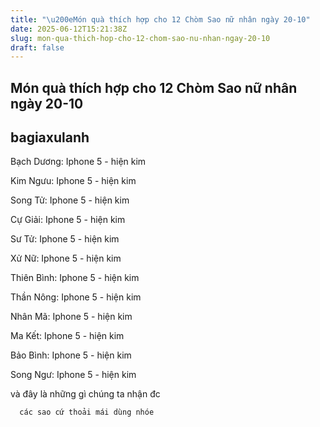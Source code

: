 ```yaml
---
title: "\u200eMón quà thích hợp cho 12 Chòm Sao nữ nhân ngày 20-10"
date: 2025-06-12T15:21:38Z
slug: mon-qua-thich-hop-cho-12-chom-sao-nu-nhan-ngay-20-10
draft: false
---
```


## ‎Món quà thích hợp cho 12 Chòm Sao nữ nhân ngày 20-10

## bagiaxulanh

Bạch Dương: Iphone 5 - hiện kim
 
Kim Ngưu: Iphone 5 - hiện kim
 
Song Tử: Iphone 5 - hiện kim
 
Cự Giải: Iphone 5 - hiện kim
 
Sư Tử: Iphone 5 - hiện kim
 
Xử Nữ: Iphone 5 - hiện kim
 
Thiên Bình: Iphone 5 - hiện kim
 
Thần Nông: Iphone 5 - hiện kim
 
Nhân Mã: Iphone 5 - hiện kim
 
Ma Kết: Iphone 5 - hiện kim
 
Bảo Bình: Iphone 5 - hiện kim
 
Song Ngư: Iphone 5 - hiện kim
 
 
và đây là những gì chúng ta nhận đc 
 

 
 
 
      các sao cứ thoải mái dùng nhóe